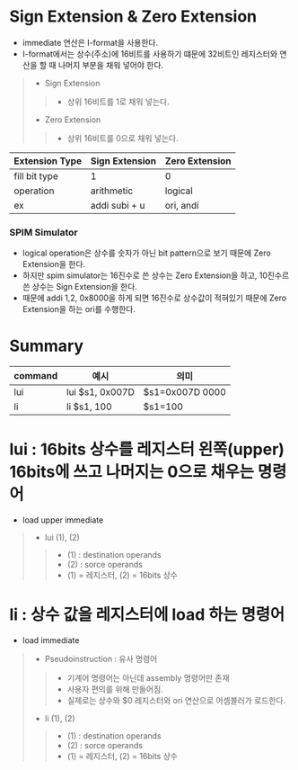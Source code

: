 # Sign Extension & Zero Extension
- immediate 연산은 I-format을 사용한다.
- I-format에서는 상수(주소)에 16비트를 사용하기 떄문에 32비트인 레지스터와 연산을 할 때 나머지 부분을 채워 넣어야 한다.
> - Sign Extension
>> - 상위 16비트를 1로 채워 넣는다.
> - Zero Extension
>> - 상위 16비트를 0으로 채워 넣는다.

|Extension Type|Sign Extension|Zero Extension|
|---|---|---|
|fill bit type|1|0|
|operation|arithmetic|logical|
|ex|addi subi + u|ori, andi|

### SPIM Simulator
- logical operation은 상수를 숫자가 아닌 bit pattern으로 보기 때문에 Zero Extension을 한다.
- 하지만 spim simulator는 16진수로 쓴 상수는 Zero Extension을 하고, 10진수르 쓴 상수는 Sign Extension을 한다.
- 때문에 addi $1,$2, 0x8000을 하게 되면 16진수로 상수값이 적혀있기 때문에 Zero Extension을 하는 ori를 수행한다.

# Summary
|command|예시|의미|
|---|---|---|
|lui|lui $s1, 0x007D|$s1=0x007D 0000|
|li|li $s1, 100|$s1=100|

# lui : 16bits 상수를 레지스터 왼쪽(upper) 16bits에 쓰고 나머지는 0으로 채우는 명령어
- load upper immediate
> - lui (1), (2)
>> - (1) : destination operands
>> - (2) : sorce operands
>> - (1) = 레지스터, (2) = 16bits 상수

# li : 상수 값을 레지스터에 load 하는 명령어
- load immediate
> - Pseudoinstruction : 유사 명령어
>> - 기계어 명령어는 아닌데 assembly 명령어만 존재
>> - 사용자 편의를 위해 만들어짐.
>> - 실제로는 상수와 $0 레지스터와 ori 연산으로 어셈블러가 로드한다.
> - li (1), (2)
>> - (1) : destination operands
>> - (2) : sorce operands
>> - (1) = 레지스터, (2) = 16bits 상수
